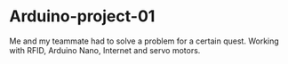 # Arduino-project-01
Me and my teammate had to solve a problem for a certain quest. Working with RFID, Arduino Nano, Internet and servo motors.  
